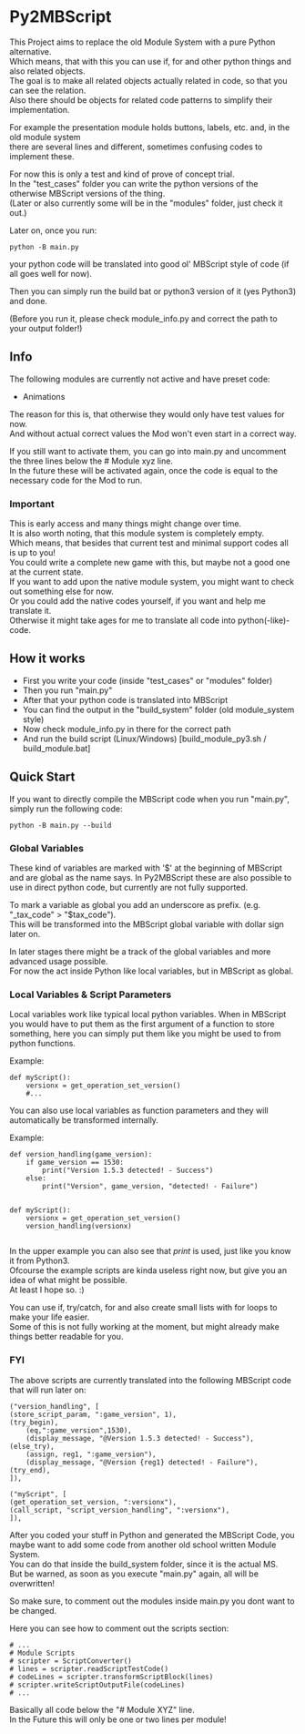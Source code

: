 # Py2MBScript
This Project aims to replace the old Module System with a pure Python alternative.  
Which means, that with this you can use if, for and other python things and also related objects.  
The goal is to make all related objects actually related in code, so that you can see the relation.  
Also there should be objects for related code patterns to simplify their implementation.  
  
For example the presentation module holds buttons, labels, etc. and, in the old module system  
there are several lines and different, sometimes confusing codes to implement these.  

For now this is only a test and kind of prove of concept trial.  
In the "test_cases" folder you can write the python versions of the otherwise MBScript versions of the thing.  
(Later or also currently some will be in the "modules" folder, just check it out.)  
  
Later on, once you run:

```
python -B main.py
```  
your python code will be translated into good ol' MBScript style of code (if all goes well for now).  

Then you can simply run the build bat or python3 version of it (yes Python3) and done.  

(Before you run it, please check module_info.py and correct the path to your output folder!)  


## Info  
The following modules are currently not active and have preset code:  
* Animations
  
The reason for this is, that otherwise they would only have test values for now.   
And without actual correct values the Mod won't even start in a correct way.  
  
If you still want to activate them, you can go into main.py and uncomment the three lines below the # Module xyz line.  
In the future these will be activated again, once the code is equal to the necessary code for the Mod to run.  
  
### Important
This is early access and many things might change over time.  
It is also worth noting, that this module system is completely empty.  
Which means, that besides that current test and minimal support codes all is up to you!  
You could write a complete new game with this, but maybe not a good one at the current state.  
If you want to add upon the native module system, you might want to check out something else for now.  
Or you could add the native codes yourself, if you want and help me translate it.  
Otherwise it might take ages for me to translate all code into python(-like)-code.


## How it works  
* First you write your code (inside "test_cases" or "modules" folder)
* Then you run "main.py"
* After that your python code is translated into MBScript  
* You can find the output in the "build_system" folder (old module_system style)
* Now check module_info.py in there for the correct path
* And run the build script (Linux/Windows) [build_module_py3.sh / build_module.bat]


## Quick Start
If you want to directly compile the MBScript code when you run "main.py", simply run the following code:  
```
python -B main.py --build
```

### Global Variables
These kind of variables are marked with '$' at the beginning of MBScript and are global as the name says.
In Py2MBScript these are also possible to use in direct python code, but currently are not fully supported.  

To mark a variable as global you add an underscore as prefix. (e.g. "_tax_code" > "$tax_code").  
This will be transformed into the MBScript global variable with dollar sign later on.
  
In later stages there might be a track of the global variables and more advanced usage possible.  
For now the act inside Python like local variables, but in MBScript as global.  

### Local Variables & Script Parameters
Local variables work like typical local python variables.
When in MBScript you would have to put them as the first argument of a function to store something, here 
you can simply put them like you might be used to from python functions.  
  
Example:
```
def myScript():
    versionx = get_operation_set_version()
    #...
```

You can also use local variables as function parameters and they will automatically be transformed internally.

Example:
```
def version_handling(game_version):
    if game_version == 1530:
        print("Version 1.5.3 detected! - Success")
    else:
        print("Version", game_version, "detected! - Failure")
  
  
def myScript():
    versionx = get_operation_set_version()
    version_handling(versionx)
  
```

In the upper example you can also see that *print* is used, just like you know it from Python3.  
Ofcourse the example scripts are kinda useless right now, but give you an idea of what might be possible.  
At least I hope so. :)  


You can use if, try/catch, for and also create small lists with for loops to make your life easier.  
Some of this is not fully working at the moment, but might already make things better readable for you.  

### FYI
The above scripts are currently translated into the following MBScript code that will run later on:
```
("version_handling", [
(store_script_param, ":game_version", 1),
(try_begin),
    (eq,":game_version",1530),
    (display_message, "@Version 1.5.3 detected! - Success"),
(else_try),
    (assign, reg1, ":game_version"),
    (display_message, "@Version {reg1} detected! - Failure"),
(try_end),
]),
  
("myScript", [
(get_operation_set_version, ":versionx"),
(call_script, "script_version_handling", ":versionx"),
]),
```

After you coded your stuff in Python and generated the MBScript Code, 
you maybe want to add some code from another old school written Module System.  
You can do that inside the build_system folder, since it is the actual MS.  
But be warned, as soon as you execute "main.py" again, all will be overwritten!  
  
So make sure, to comment out the modules inside main.py you dont want to be changed.  
  
Here you can see how to comment out the scripts section:
```
# ...
# Module Scripts
# scripter = ScriptConverter()
# lines = scripter.readScriptTestCode()
# codeLines = scripter.transformScriptBlock(lines)
# scripter.writeScriptOutputFile(codeLines)
# ...
```
Basically all code below the "# Module XYZ" line.  
In the Future this will only be one or two lines per module!  

